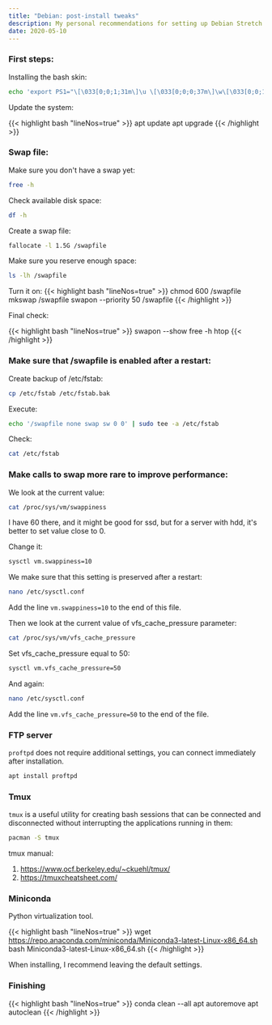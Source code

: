 ```yaml
---
title: "Debian: post-install tweaks"
description: My personal recommendations for setting up Debian Stretch.
date: 2020-05-10
---
```


### First steps:

Installing the bash skin:
```bash
echo 'export PS1="\[\033[0;0;1;31m\]\u \[\033[0;0;0;37m\]\w\[\033[0;0;1;31m\] > \[\033[00m\]"' >> ~/.bashrc && source ~/.bashrc
```

Update the system:

{{< highlight bash "lineNos=true" >}}
apt update
apt upgrade
{{< /highlight >}}

### Swap file:

Make sure you don't have a swap yet:

```bash
free -h
```

Check available disk space:

```bash
df -h
```

Create a swap file:

```bash
fallocate -l 1.5G /swapfile
```

Make sure you reserve enough space:

```bash
ls -lh /swapfile
```

Turn it on:
{{< highlight bash "lineNos=true" >}}
chmod 600 /swapfile
mkswap /swapfile
swapon --priority 50 /swapfile
{{< /highlight >}}

Final check:

{{< highlight bash "lineNos=true" >}}
swapon --show
free -h
htop
{{< /highlight >}}

### Make sure that /swapfile is enabled after a restart:

Create backup of /etc/fstab:

```bash
cp /etc/fstab /etc/fstab.bak
```

Execute:

```bash
echo '/swapfile none swap sw 0 0' | sudo tee -a /etc/fstab
```

Check:

```bash
cat /etc/fstab
```

### Make calls to swap more rare to improve performance:

We look at the current value:

```bash
cat /proc/sys/vm/swappiness
```

I have 60 there, and it might be good for ssd, but for a server with hdd, it's better to set value close to 0.

Change it:

```bash
sysctl vm.swappiness=10
```

We make sure that this setting is preserved after a restart:

```bash
nano /etc/sysctl.conf
```
Add the line `vm.swappiness=10` to the end of this file.

Then we look at the current value of vfs_cache_pressure parameter:

```bash
cat /proc/sys/vm/vfs_cache_pressure
```

Set vfs_cache_pressure equal to 50:
```bash
sysctl vm.vfs_cache_pressure=50
```

And again:
```bash
nano /etc/sysctl.conf
```

Add the line `vm.vfs_cache_pressure=50` to the end of the file.

### FTP server

`proftpd` does not require additional settings, you can connect immediately after installation.

```bash
apt install proftpd
```


### Tmux

`tmux` is a useful utility for creating bash sessions that can be connected and disconnected without interrupting the applications running in them:

```bash
pacman -S tmux
```

tmux manual:
1. https://www.ocf.berkeley.edu/~ckuehl/tmux/
2. https://tmuxcheatsheet.com/


### Miniconda

Python virtualization tool.

{{< highlight bash "lineNos=true" >}}
wget https://repo.anaconda.com/miniconda/Miniconda3-latest-Linux-x86_64.sh
bash Miniconda3-latest-Linux-x86_64.sh
{{< /highlight >}}

When installing, I recommend leaving the default settings.


### Finishing

{{< highlight bash "lineNos=true" >}}
conda clean --all
apt autoremove
apt autoclean
{{< /highlight >}}